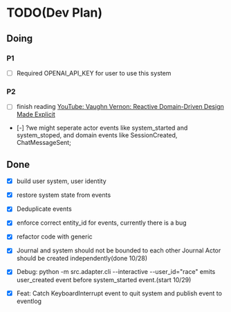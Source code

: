 # TODO(Dev Plan)

## Doing

### P1

- [ ] Required OPENAI_API_KEY for user to use this system


### P2

- [ ] finish reading [YouTube: Vaughn Vernon: Reactive Domain-Driven Design Made Explicit
](https://www.youtube.com/watch?v=TkKhS3ImbQI)
- [-] ?we might seperate actor events like system_started and system_stoped, and domain events like SessionCreated, ChatMessageSent;

## Done

- [x] build user system, user identity

- [x] restore system state from events

- [x] Deduplicate events

- [x] enforce correct entity_id for events, currently there is a bug

- [x] refactor code with generic

- [x] Journal and system should not be bounded to each other
Journal Actor should be created independently(done 10/28)

- [x] Debug: python -m src.adapter.cli --interactive --user_id="race" emits user_created event before system_started event.(start 10/29)

- [x] Feat: Catch KeyboardInterrupt event to quit system and publish event to eventlog